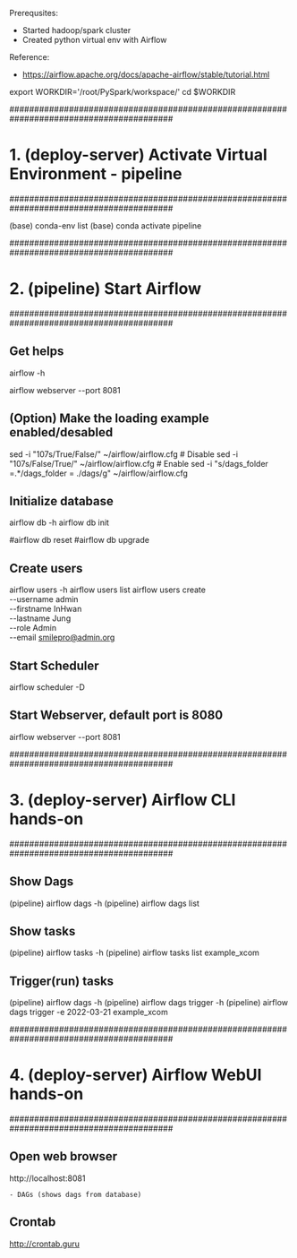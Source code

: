 Prerequsites:
- Started hadoop/spark cluster
- Created python virtual env with Airflow

Reference:
- https://airflow.apache.org/docs/apache-airflow/stable/tutorial.html

export WORKDIR='/root/PySpark/workspace/'
cd $WORKDIR

#########################################################################################
# 1. (deploy-server) Activate Virtual Environment - pipeline
#########################################################################################

(base) conda-env list
(base) conda activate pipeline

#########################################################################################
# 2. (pipeline) Start Airflow
#########################################################################################

## Get helps
airflow -h

airflow webserver --port 8081

## (Option) Make the loading example enabled/desabled
sed -i "107s/True/False/" ~/airflow/airflow.cfg  # Disable
sed -i "107s/False/True/" ~/airflow/airflow.cfg  # Enable
sed -i "s/dags_folder =.*/dags_folder = .\/dags/g" ~/airflow/airflow.cfg  

## Initialize database
airflow db -h
airflow db init

#airflow db reset
#airflow db upgrade

## Create users
airflow users -h
airflow users list
airflow users create \
    --username admin \
    --firstname InHwan \
    --lastname Jung \
    --role Admin \
    --email smilepro@admin.org

## Start Scheduler
airflow scheduler -D

## Start Webserver, default port is 8080
airflow webserver --port 8081


#########################################################################################
# 3. (deploy-server) Airflow CLI hands-on
#########################################################################################

## Show Dags
(pipeline) airflow dags -h
(pipeline) airflow dags list

## Show tasks
(pipeline) airflow tasks -h
(pipeline) airflow tasks list example_xcom

## Trigger(run) tasks
(pipeline) airflow dags -h
(pipeline) airflow dags trigger -h
(pipeline) airflow dags trigger -e 2022-03-21 example_xcom


#########################################################################################
# 4. (deploy-server) Airflow WebUI hands-on
#########################################################################################

## Open web browser
http://localhost:8081

    - DAGs (shows dags from database)
    
## Crontab
http://crontab.guru
